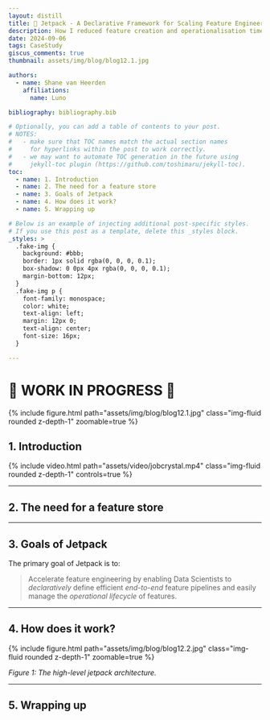 ```yaml
---
layout: distill
title: 🚀 Jetpack - A Declarative Framework for Scaling Feature Engineering in Databricks
description: How I reduced feature creation and operationalisation time by 10x 
date: 2024-09-06
tags: CaseStudy
giscus_comments: true
thumbnail: assets/img/blog/blog12.1.jpg

authors:
  - name: Shane van Heerden
    affiliations:
      name: Luno

bibliography: bibliography.bib

# Optionally, you can add a table of contents to your post.
# NOTES:
#   - make sure that TOC names match the actual section names
#     for hyperlinks within the post to work correctly.
#   - we may want to automate TOC generation in the future using
#     jekyll-toc plugin (https://github.com/toshimaru/jekyll-toc).
toc:
  - name: 1. Introduction
  - name: 2. The need for a feature store
  - name: 3. Goals of Jetpack
  - name: 4. How does it work?
  - name: 5. Wrapping up

# Below is an example of injecting additional post-specific styles.
# If you use this post as a template, delete this _styles block.
_styles: >
  .fake-img {
    background: #bbb;
    border: 1px solid rgba(0, 0, 0, 0.1);
    box-shadow: 0 0px 4px rgba(0, 0, 0, 0.1);
    margin-bottom: 12px;
  }
  .fake-img p {
    font-family: monospace;
    color: white;
    text-align: left;
    margin: 12px 0;
    text-align: center;
    font-size: 16px;
  }

---
```


# 🚧 <b>WORK IN PROGRESS</b> 🚧

{% include figure.html path="assets/img/blog/blog12.1.jpg" class="img-fluid rounded z-depth-1" zoomable=true %}

## 1. Introduction


<div class="col-sm mt-3 mt-md-0">
    {% include video.html path="assets/video/jobcrystal.mp4" class="img-fluid rounded z-depth-1" controls=true %}
</div>

***

## 2. The need for a feature store



***

## 3. Goals of Jetpack

The primary goal of Jetpack is to:

> Accelerate feature engineering by enabling Data Scientists to <em>declaratively</em> define efficient <em>end-to-end</em> feature pipelines and easily manage the <em>operational lifecycle</em> of features.

***

## 4. How does it work?

{% include figure.html path="assets/img/blog/blog12.2.jpg" class="img-fluid rounded z-depth-1" zoomable=true %}
<div class="caption">
    <em>Figure 1: The high-level jetpack architecture.</em> 
</div>

***

## 5. Wrapping up
